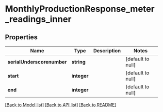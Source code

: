 # MonthlyProductionResponse_meter_readings_inner

## Properties
Name | Type | Description | Notes
------------ | ------------- | ------------- | -------------
**serialUnderscorenumber** | **string** |  | [default to null]
**start** | **integer** |  | [default to null]
**end** | **integer** |  | [default to null]

[[Back to Model list]](../README.md#documentation-for-models) [[Back to API list]](../README.md#documentation-for-api-endpoints) [[Back to README]](../README.md)


